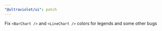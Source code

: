```yaml
---
"@ultraviolet/ui": patch
---
```


Fix `<BarChart />` and `<LineChart />` colors for legends and some other bugs
